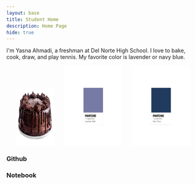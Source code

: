 ```yaml
---
layout: base
title: Student Home 
description: Home Page
hide: true
---
```


I'm Yasna Ahmadi, a freshman at Del Norte High School. I love to bake, cook, draw, and play tennis. My favorite color is lavender or navy blue. 

<div style="display: flex; justify-content: space-evenly; gap:1px;">
  <img src="images/image-removebg-preview.png" alt="alt text" style="width:20%; height:150px; margin-top: 60px;">
  <img src="images/lavender panton2.png" alt="alt text" style="width:30%; height:auto;">
  <img src="images/navy blue pantone.png" alt="alt text" style="width:30%; height:auto;">
</div>


<h3>Github</h3>
<!-- Link to the favorite movie -->
<a href="https://github.com/yasna459/yascoolblog" style="text-decoration: none;">
</a>

<h3>Notebook</h3>
<a href="https://yasna459.github.io/yascoolblog/devops/tools/verify" style="text-decoration: none;">


